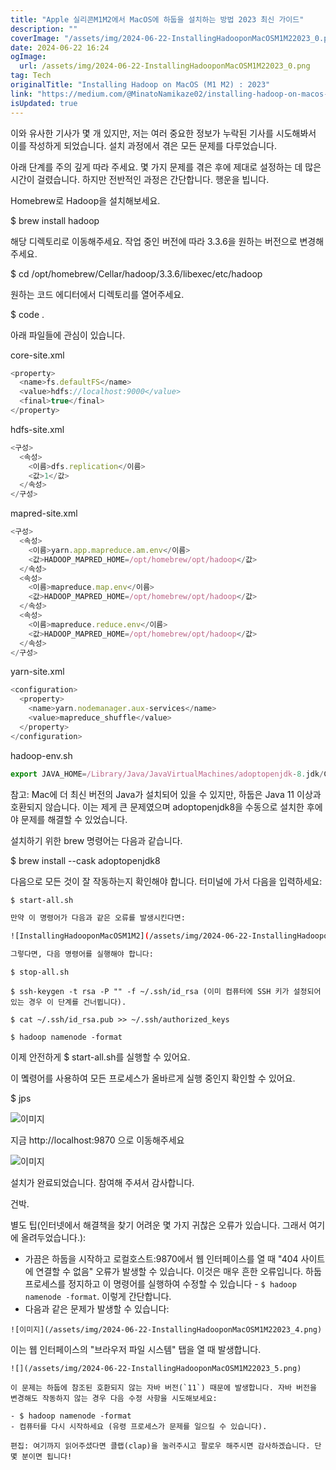 ```yaml
---
title: "Apple 실리콘M1M2에서 MacOS에 하둡을 설치하는 방법 2023 최신 가이드"
description: ""
coverImage: "/assets/img/2024-06-22-InstallingHadooponMacOSM1M22023_0.png"
date: 2024-06-22 16:24
ogImage:
  url: /assets/img/2024-06-22-InstallingHadooponMacOSM1M22023_0.png
tag: Tech
originalTitle: "Installing Hadoop on MacOS (M1 M2) : 2023"
link: "https://medium.com/@MinatoNamikaze02/installing-hadoop-on-macos-m1-m2-2023-d963abeab38e"
isUpdated: true
---
```


이와 유사한 기사가 몇 개 있지만, 저는 여러 중요한 정보가 누락된 기사를 시도해봐서 이를 작성하게 되었습니다. 설치 과정에서 겪은 모든 문제를 다루었습니다.

아래 단계를 주의 깊게 따라 주세요. 몇 가지 문제를 겪은 후에 제대로 설정하는 데 많은 시간이 걸렸습니다. 하지만 전반적인 과정은 간단합니다. 행운을 빕니다.

Homebrew로 Hadoop을 설치해보세요.

$ brew install hadoop

<!-- cozy-coder - 수평 -->

<ins class="adsbygoogle"
     style="display:block"
     data-ad-client="ca-pub-4877378276818686"
     data-ad-slot="1107185301"
     data-ad-format="auto"
     data-full-width-responsive="true"></ins>

<script>
     (adsbygoogle = window.adsbygoogle || []).push({});
</script>

해당 디렉토리로 이동해주세요. 작업 중인 버전에 따라 3.3.6을 원하는 버전으로 변경해주세요.

$ cd /opt/homebrew/Cellar/hadoop/3.3.6/libexec/etc/hadoop

원하는 코드 에디터에서 디렉토리를 열어주세요.

$ code .

<!-- cozy-coder - 수평 -->

<ins class="adsbygoogle"
     style="display:block"
     data-ad-client="ca-pub-4877378276818686"
     data-ad-slot="1107185301"
     data-ad-format="auto"
     data-full-width-responsive="true"></ins>

<script>
     (adsbygoogle = window.adsbygoogle || []).push({});
</script>

아래 파일들에 관심이 있습니다.

core-site.xml

```js
<property>
  <name>fs.defaultFS</name>
  <value>hdfs://localhost:9000</value>
  <final>true</final>
</property>
```

<!-- cozy-coder - 수평 -->

<ins class="adsbygoogle"
     style="display:block"
     data-ad-client="ca-pub-4877378276818686"
     data-ad-slot="1107185301"
     data-ad-format="auto"
     data-full-width-responsive="true"></ins>

<script>
     (adsbygoogle = window.adsbygoogle || []).push({});
</script>

hdfs-site.xml

```js
<구성>
  <속성>
    <이름>dfs.replication</이름>
    <값>1</값>
  </속성>
</구성>
```

mapred-site.xml

```js
<구성>
  <속성>
    <이름>yarn.app.mapreduce.am.env</이름>
    <값>HADOOP_MAPRED_HOME=/opt/homebrew/opt/hadoop</값>
  </속성>
  <속성>
    <이름>mapreduce.map.env</이름>
    <값>HADOOP_MAPRED_HOME=/opt/homebrew/opt/hadoop</값>
  </속성>
  <속성>
    <이름>mapreduce.reduce.env</이름>
    <값>HADOOP_MAPRED_HOME=/opt/homebrew/opt/hadoop</값>
  </속성>
</구성>
```

<!-- cozy-coder - 수평 -->

<ins class="adsbygoogle"
     style="display:block"
     data-ad-client="ca-pub-4877378276818686"
     data-ad-slot="1107185301"
     data-ad-format="auto"
     data-full-width-responsive="true"></ins>

<script>
     (adsbygoogle = window.adsbygoogle || []).push({});
</script>

yarn-site.xml

```js
<configuration>
  <property>
    <name>yarn.nodemanager.aux-services</name>
    <value>mapreduce_shuffle</value>
  </property>
</configuration>
```

hadoop-env.sh

```js
export JAVA_HOME=/Library/Java/JavaVirtualMachines/adoptopenjdk-8.jdk/Contents/Home
```

<!-- cozy-coder - 수평 -->

<ins class="adsbygoogle"
     style="display:block"
     data-ad-client="ca-pub-4877378276818686"
     data-ad-slot="1107185301"
     data-ad-format="auto"
     data-full-width-responsive="true"></ins>

<script>
     (adsbygoogle = window.adsbygoogle || []).push({});
</script>

참고: Mac에 더 최신 버전의 Java가 설치되어 있을 수 있지만, 하둡은 Java 11 이상과 호환되지 않습니다. 이는 제게 큰 문제였으며 adoptopenjdk8을 수동으로 설치한 후에야 문제를 해결할 수 있었습니다.

설치하기 위한 brew 명령어는 다음과 같습니다.

$ brew install --cask adoptopenjdk8

다음으로 모든 것이 잘 작동하는지 확인해야 합니다. 터미널에 가서 다음을 입력하세요:

<!-- cozy-coder - 수평 -->

<ins class="adsbygoogle"
     style="display:block"
     data-ad-client="ca-pub-4877378276818686"
     data-ad-slot="1107185301"
     data-ad-format="auto"
     data-full-width-responsive="true"></ins>

<script>
     (adsbygoogle = window.adsbygoogle || []).push({});
</script>

```bash
$ start-all.sh

만약 이 명령어가 다음과 같은 오류를 발생시킨다면:

![InstallingHadooponMacOSM1M2](/assets/img/2024-06-22-InstallingHadooponMacOSM1M22023_1.png)

그렇다면, 다음 명령어를 실행해야 합니다:
```

<!-- cozy-coder - 수평 -->

<ins class="adsbygoogle"
     style="display:block"
     data-ad-client="ca-pub-4877378276818686"
     data-ad-slot="1107185301"
     data-ad-format="auto"
     data-full-width-responsive="true"></ins>

<script>
     (adsbygoogle = window.adsbygoogle || []).push({});
</script>

```shell
$ stop-all.sh

$ ssh-keygen -t rsa -P "" -f ~/.ssh/id_rsa (이미 컴퓨터에 SSH 키가 설정되어 있는 경우 이 단계를 건너뜁니다).

$ cat ~/.ssh/id_rsa.pub >> ~/.ssh/authorized_keys

$ hadoop namenode -format
```

<!-- cozy-coder - 수평 -->

<ins class="adsbygoogle"
     style="display:block"
     data-ad-client="ca-pub-4877378276818686"
     data-ad-slot="1107185301"
     data-ad-format="auto"
     data-full-width-responsive="true"></ins>

<script>
     (adsbygoogle = window.adsbygoogle || []).push({});
</script>

이제 안전하게 $ start-all.sh를 실행할 수 있어요.

이 몤령어를 사용하여 모든 프로세스가 올바르게 실행 중인지 확인할 수 있어요.

$ jps

![이미지](/assets/img/2024-06-22-InstallingHadooponMacOSM1M22023_2.png)

<!-- cozy-coder - 수평 -->

<ins class="adsbygoogle"
     style="display:block"
     data-ad-client="ca-pub-4877378276818686"
     data-ad-slot="1107185301"
     data-ad-format="auto"
     data-full-width-responsive="true"></ins>

<script>
     (adsbygoogle = window.adsbygoogle || []).push({});
</script>

지금 http://localhost:9870 으로 이동해주세요

![이미지](/assets/img/2024-06-22-InstallingHadooponMacOSM1M22023_3.png)

설치가 완료되었습니다. 참여해 주셔서 감사합니다.

건박.

<!-- cozy-coder - 수평 -->

<ins class="adsbygoogle"
     style="display:block"
     data-ad-client="ca-pub-4877378276818686"
     data-ad-slot="1107185301"
     data-ad-format="auto"
     data-full-width-responsive="true"></ins>

<script>
     (adsbygoogle = window.adsbygoogle || []).push({});
</script>

별도 팁(인터넷에서 해결책을 찾기 어려운 몇 가지 귀찮은 오류가 있습니다. 그래서 여기에 올려두었습니다.):

- 가끔은 하둡을 시작하고 로컬호스트:9870에서 웹 인터페이스를 열 때 "404 사이트에 연결할 수 없음" 오류가 발생할 수 있습니다. 이것은 매우 흔한 오류입니다. 하둡 프로세스를 정지하고 이 명령어를 실행하여 수정할 수 있습니다 - `$ hadoop namenode -format`. 이렇게 간단합니다.
- 다음과 같은 문제가 발생할 수 있습니다:

`![이미지](/assets/img/2024-06-22-InstallingHadooponMacOSM1M22023_4.png)`

이는 웹 인터페이스의 "브라우저 파일 시스템" 탭을 열 때 발생합니다.

<!-- cozy-coder - 수평 -->

<ins class="adsbygoogle"
     style="display:block"
     data-ad-client="ca-pub-4877378276818686"
     data-ad-slot="1107185301"
     data-ad-format="auto"
     data-full-width-responsive="true"></ins>

<script>
     (adsbygoogle = window.adsbygoogle || []).push({});
</script>

```
![](/assets/img/2024-06-22-InstallingHadooponMacOSM1M22023_5.png)

이 문제는 하둡에 참조된 호환되지 않는 자바 버전(`11`) 때문에 발생합니다. 자바 버전을 변경해도 작동하지 않는 경우 다음 수정 사항을 시도해보세요:

- $ hadoop namenode -format
- 컴퓨터를 다시 시작하세요 (유령 프로세스가 문제를 일으킬 수 있습니다).

편집: 여기까지 읽어주셨다면 클랩(clap)을 눌러주시고 팔로우 해주시면 감사하겠습니다. 단 몇 분이면 됩니다!
```

